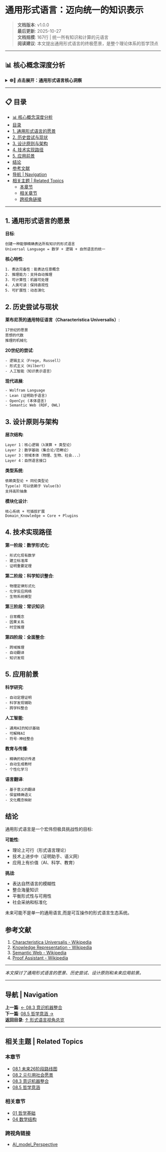 # 通用形式语言：迈向统一的知识表示

> **文档版本**: v1.0.0  
> **最后更新**: 2025-10-27  
> **文档规模**: 167行 | 统一所有知识和计算的元语言  
> **阅读建议**: 本文提出通用形式语言的终极愿景，是整个理论体系的哲学顶点

---

## 📊 核心概念深度分析

<details>
<summary><b>🌐📝 点击展开：通用形式语言核心洞察</b></summary>

**终极洞察**: 通用形式语言：统一数学+逻辑+自然语言的终极愿景。历史尝试：①莱布尼茨Characteristica Universalis（17世纪）：普遍符号系统②弗雷格Begriffsschrift（1879）：概念文字③罗素Principia Mathematica（1910）：逻辑主义④Esperanto（1887）：人工语言⑤Lojban（1987）：逻辑语言。现代进展：①Lean/Coq：数学形式化②Wolfram Language：计算知识引擎③知识图谱：语义互联④LLM：自然语言理解。设计原则：①表达完备性：所有知识可表达②计算性：可机器处理③组合性：模块化构建④可学习性：人类可掌握⑤可扩展性：持续演化。架构愿景：①基础层：类型论+λ演算②语义层：知识图谱+本体论③自然层：可控自然语言生成④应用层：领域特定语言DSL。应用：跨学科交流、AI理解、自动定理证明、全球知识库。挑战：歧义消解、语境依赖、隐喻理解。关键：完美通用语言可能是乌托邦，但不断逼近是有价值的。

</details>

---

## 📋 目录

- [📊 核心概念深度分析](#核心概念深度分析)
- [目录](#目录)
- [1. 通用形式语言的愿景](#1-通用形式语言的愿景)
- [2. 历史尝试与现状](#2-历史尝试与现状)
- [3. 设计原则与架构](#3-设计原则与架构)
- [4. 技术实现路径](#4-技术实现路径)
- [5. 应用前景](#5-应用前景)
- [结论](#结论)
- [参考文献](#参考文献)
- [导航 | Navigation](#导航-navigation)
- [相关主题 | Related Topics](#相关主题-related-topics)
  - [本章节](#本章节)
  - [相关章节](#相关章节)
  - [跨视角链接](#跨视角链接)

---

## 1. 通用形式语言的愿景

**目标**:
```
创建一种能够精确表达所有知识的形式语言
Universal Language = 数学 + 逻辑 + 自然语言的统一
```

**核心特性**:
```
1. 表达完备性：能表达任意概念
2. 推理能力：支持自动推理
3. 可计算性：机器可处理
4. 人类可读：保持直观性
5. 可扩展性：动态演化
```

## 2. 历史尝试与现状

**莱布尼茨的通用特征语言（Characteristica Universalis）**:
```
17世纪的愿景
思想的代数
推理的机械化
```

**20世纪的尝试**:
```
- 逻辑主义（Frege, Russell）
- 形式主义（Hilbert）
- 人工智能（知识表示语言）
```

**现代进展**:
```
- Wolfram Language
- Lean (证明助手语言)
- OpenCyc (本体语言)
- Semantic Web (RDF, OWL)
```

## 3. 设计原则与架构

**层次结构**:
```
Layer 1：核心逻辑（λ演算 + 类型论）
Layer 2：数学基础（集合论/范畴论）
Layer 3：领域本体（物理、生物、社会...）
Layer 4：自然语言接口
```

**类型系统**:
```
依赖类型论 + 同伦类型论
Type(a) 可以依赖于 Value(b)
支持高阶抽象
```

**模块化设计**:
```
核心系统 + 可插拔扩展
Domain_Knowledge = Core + Plugins
```

## 4. 技术实现路径

**第一阶段：数学形式化**:
```
- 形式化现有数学
- 建立标准库
- 证明重要定理
```

**第二阶段：科学知识整合**:
```
- 物理定律形式化
- 化学反应网络
- 生物系统模型
```

**第三阶段：常识知识**:
```
- 日常概念
- 因果关系
- 时空推理
```

**第四阶段：全面整合**:
```
- 跨域推理
- 自动翻译
- 知识发现
```

## 5. 应用前景

**科学研究**:
```
- 自动定理证明
- 科学发现辅助
- 跨学科整合
```

**人工智能**:
```
- 通用AI的知识基础
- 可解释AI
- 符号-神经整合
```

**教育与传播**:
```
- 精确的知识传递
- 自动生成教材
- 个性化学习
```

**语言翻译**:
```
- 基于意义的翻译
- 保留精确语义
- 文化概念映射
```

## 结论

通用形式语言是一个宏伟但极具挑战性的目标:

**可能性**:
- 理论上可行（形式语言理论）
- 技术上进步中（证明助手、语义网）
- 应用上有价值（AI、科学、教育）

**挑战**:
- 表达自然语言的模糊性
- 整合海量知识
- 平衡形式性与可用性
- 社会采纳和标准化

未来可能不是单一的通用语言,而是可互操作的形式语言生态系统。

## 参考文献

1. [Characteristica Universalis - Wikipedia](https://en.wikipedia.org/wiki/Characteristica_universalis)
2. [Knowledge Representation - Wikipedia](https://en.wikipedia.org/wiki/Knowledge_representation_and_reasoning)
3. [Semantic Web - Wikipedia](https://en.wikipedia.org/wiki/Semantic_Web)
4. [Proof Assistant - Wikipedia](https://en.wikipedia.org/wiki/Proof_assistant)

---

*本文探讨了通用形式语言的愿景、历史尝试、设计原则和未来应用前景。*

---

## 导航 | Navigation

**上一篇**: [← 08.3 意识机器整合](./08.3_Consciousness_Machine_Integration.md)  
**下一篇**: [08.5 哲学意涵 →](./08.5_Philosophical_Implications.md)  
**返回目录**: [↑ 形式语言视角总览](../README.md)

---

## 相关主题 | Related Topics

### 本章节
- [08.1 未来26阶段路线图](./08.1_Next_26_Stages_Roadmap.md)
- [08.2 元引用社会愿景](./08.2_Meta_Quote_Society_Vision.md)
- [08.3 意识机器整合](./08.3_Consciousness_Machine_Integration.md)
- [08.5 哲学意涵](./08.5_Philosophical_Implications.md)

### 相关章节
- [01 哲学基础](../01_Philosophical_Foundations/01.1_Consciousness_Mechanism_Theory.md)
- [04 数学结构](../04_Mathematical_Structures/04.1_Category_Theory_Foundations.md)

### 跨视角链接
- [AI_model_Perspective](../../AI_model_Perspective/README.md)

